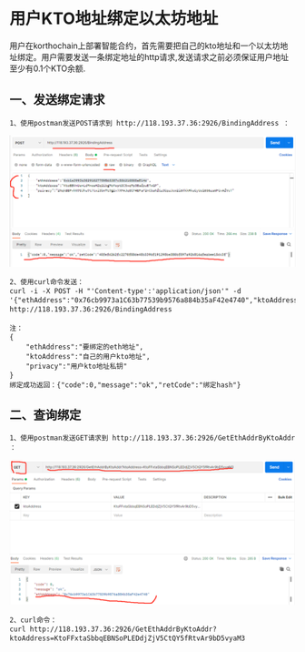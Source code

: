 # 用户KTO地址绑定以太坊地址
用户在korthochain上部署智能合约，首先需要把自己的kto地址和一个以太坊地址绑定。用户需要发送一条绑定地址的http请求,发送请求之前必须保证用户地址至少有0.1个KTO余额.

## 一、发送绑定请求
    1、使用postman发送POST请求到 http://118.193.37.36:2926/BindingAddress ：

![](../../images/switchrpc/s5.png)
    
    2、使用curl命令发送：
    curl -i -X POST -H "'Content-type':'application/json'" -d '{"ethAddress":"0x76cb9973a1C63b77539b9576a884b35aF42e4740","ktoAddress":"KtoFFxtaSbbqEBNSoPLEDdjZjV5CtQY5fRtvAr9bD5vyaM3","privacy":"3p7xacGL3yeo65bguWQ8417cBfGbFozwRU5PdH1tLKQS8LnxSicFWu1mmmh1H6avzW5GrgDGzFuUSr9VF1vTVoU9"}' http://118.193.37.36:2926/BindingAddress

    注：
    {
        "ethAddress":"要绑定的eth地址",
        "ktoAddress":"自己的用户kto地址",
        "privacy":"用户kto地址私钥"
    }
    绑定成功返回：{"code":0,"message":"ok","retCode":"绑定hash"}

## 二、查询绑定
    1、使用postman发送GET请求到 http://118.193.37.36:2926/GetEthAddrByKtoAddr ：

![](../../images/switchrpc/s6.png)

    2、curl命令：
    curl http://118.193.37.36:2926/GetEthAddrByKtoAddr?ktoAddress=KtoFFxtaSbbqEBNSoPLEDdjZjV5CtQY5fRtvAr9bD5vyaM3